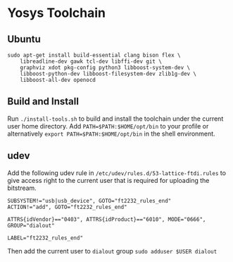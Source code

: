 # Yosys Toolchain
## Ubuntu

```
sudo apt-get install build-essential clang bison flex \
	libreadline-dev gawk tcl-dev libffi-dev git \
	graphviz xdot pkg-config python3 libboost-system-dev \
	libboost-python-dev libboost-filesystem-dev zlib1g-dev \
	libboost-all-dev openocd
```
## Build and Install
Run `./install-tools.sh` to build and install the toolchain under the current user home directory. Add `PATH=$PATH:$HOME/opt/bin` to your profile or alternatively `export PATH=$PATH:$HOME/opt/bin` in the shell environment.
## udev
Add the following udev rule in `/etc/udev/rules.d/53-lattice-ftdi.rules` to give access right to the current user that is required for uploading the bitstream.
```
SUBSYSTEM!="usb|usb_device", GOTO="ft2232_rules_end"
ACTION!="add", GOTO="ft2232_rules_end"

ATTRS{idVendor}=="0403", ATTRS{idProduct}=="6010", MODE="0666", GROUP="dialout"

LABEL="ft2232_rules_end"
```
Then add the current user to `dialout` group `sudo adduser $USER dialout`
